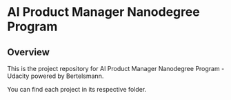 #  AI Product Manager Nanodegree Program

## Overview

This is the project repository for AI Product Manager Nanodegree Program - Udacity powered by Bertelsmann.

You can find each project in its respective folder. 